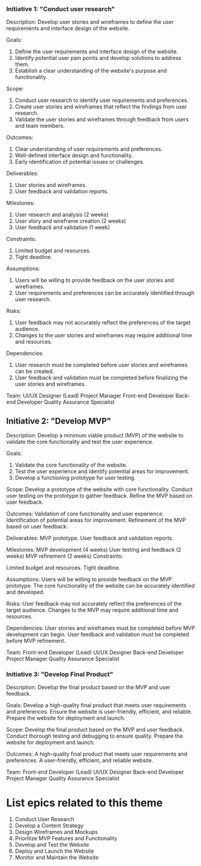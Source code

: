 <h3>Initiative 1: "Conduct user research"</h3>

Description: Develop user stories and wireframes to define the user requirements and interface design of the website.

Goals:
1. Define the user requirements and interface design of the website.
2. Identify potential user pain points and develop solutions to address them.
3. Establish a clear understanding of the website's purpose and functionality.

Scope:
1. Conduct user research to identify user requirements and preferences.
2. Create user stories and wireframes that reflect the findings from user research.
3. Validate the user stories and wireframes through feedback from users and team members.

Outcomes:
1. Clear understanding of user requirements and preferences.
2. Well-defined interface design and functionality.
3. Early identification of potential issues or challenges.

Deliverables:
1. User stories and wireframes.
2. User feedback and validation reports.

Milestones:
1. User research and analysis (2 weeks)
2. User story and wireframe creation (2 weeks)
3. User feedback and validation (1 week)

Constraints:
1. Limited budget and resources.
2. Tight deadline.

Assumptions:
1. Users will be willing to provide feedback on the user stories and wireframes.
2. User requirements and preferences can be accurately identified through user research.

Risks:
1. User feedback may not accurately reflect the preferences of the target audience.
2. Changes to the user stories and wireframes may require additional time and resources.

Dependencies:
1. User research must be completed before user stories and wireframes can be created.
2. User feedback and validation must be completed before finalizing the user stories and wireframes.

Team:
UI/UX Designer (Lead)
Project Manager
Front-end Developer
Back-end Developer
Quality Assurance Specialist

<h2>Initiative 2: "Develop MVP"</h3>

Description: Develop a minimum viable product (MVP) of the website to validate the core functionality and test the user experience.

Goals:
1. Validate the core functionality of the website.
2. Test the user experience and identify potential areas for improvement.
3. Develop a functioning prototype for user testing.

Scope:
Develop a prototype of the website with core functionality.
Conduct user testing on the prototype to gather feedback.
Refine the MVP based on user feedback.

Outcomes:
Validation of core functionality and user experience.
Identification of potential areas for improvement.
Refinement of the MVP based on user feedback.

Deliverables:
MVP prototype.
User feedback and validation reports.

Milestones:
MVP development (4 weeks)
User testing and feedback (2 weeks)
MVP refinement (2 weeks)
Constraints:

Limited budget and resources.
Tight deadline.

Assumptions:
Users will be willing to provide feedback on the MVP prototype.
The core functionality of the website can be accurately identified and developed.

Risks:
User feedback may not accurately reflect the preferences of the target audience.
Changes to the MVP may require additional time and resources.

Dependencies:
User stories and wireframes must be completed before MVP development can begin.
User feedback and validation must be completed before MVP refinement.

Team:
Front-end Developer (Lead)
UI/UX Designer
Back-end Developer
Project Manager
Quality Assurance Specialist

<h3>Initiative 3: "Develop Final Product"</h3>

Description: Develop the final product based on the MVP and user feedback.

Goals:
Develop a high-quality final product that meets user requirements and preferences.
Ensure the website is user-friendly, efficient, and reliable.
Prepare the website for deployment and launch.

Scope:
Develop the final product based on the MVP and user feedback.
Conduct thorough testing and debugging to ensure quality.
Prepare the website for deployment and launch.

Outcomes:
A high-quality final product that meets user requirements and preferences.
A user-friendly, efficient, and reliable website.

Team:
Front-end Developer (Lead)
UI/UX Designer
Back-end Developer
Project Manager
Quality Assurance Specialist

# List epics related to this theme
1. Conduct User Research
2. Develop a Content Strategy
3. Design Wireframes and Mockups
4. Prioritize MVP Features and Functionality
5. Develop and Test the Website
6. Deploy and Launch the Website
7. Monitor and Maintain the Website
